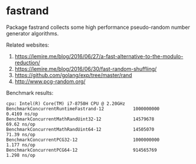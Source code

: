 # fastrand

Package fastrand collects some high performance pseudo-random number generator algorithms.

Related websites:

1. https://lemire.me/blog/2016/06/27/a-fast-alternative-to-the-modulo-reduction/
1. https://lemire.me/blog/2016/06/30/fast-random-shuffling/
1. https://github.com/golang/exp/tree/master/rand
1. http://www.pcg-random.org/

Benchmark results:

```text
cpu: Intel(R) Core(TM) i7-8750H CPU @ 2.20GHz
BenchmarkConcurrentRuntimeFastrand-12           1000000000               0.4169 ns/op
BenchmarkConcurrentMathRandUint32-12            14579678                69.62 ns/op
BenchmarkConcurrentMathRandUint64-12            14505070                71.39 ns/op
BenchmarkConcurrentPCG32-12                     1000000000               1.177 ns/op
BenchmarkConcurrentPCG64-12                     914565769                1.298 ns/op
```

